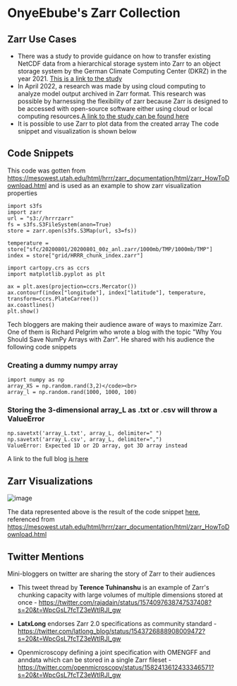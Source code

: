 # OnyeEbube's Zarr Collection

## Zarr Use Cases

- There was a study to provide guidance on how to transfer existing NetCDF data from a hierarchical storage system into Zarr to an object storage system by the German Climate Computing Center (DKRZ) in the year 2021. [This is a link to the study](https://presentations.copernicus.org/EGU21/EGU21-2442_presentation.pdf)
- In April 2022, a research was made by using cloud computing to analyze model output archived in Zarr format. This research was possible by harnessing the flexibility of zarr because Zarr is designed to be accessed with open-source software either using cloud or local computing resources.[A link to the study can be found here](https://journals.ametsoc.org/view/journals/atot/39/4/JTECH-D-21-0106.1.xml) 
- It is possible to use Zarr to plot data from the created array The code snippet and visualization is shown below
## Code Snippets
This code was gotten from https://mesowest.utah.edu/html/hrrr/zarr_documentation/html/zarr_HowToDownload.html and is used as an example to show zarr visualization properties

~~~
import s3fs
import zarr
url = "s3://hrrrzarr"
fs = s3fs.S3FileSystem(anon=True)
store = zarr.open(s3fs.S3Map(url, s3=fs))
~~~

~~~
temperature = store["sfc/20200801/20200801_00z_anl.zarr/1000mb/TMP/1000mb/TMP"]
index = store["grid/HRRR_chunk_index.zarr"]
~~~

~~~
import cartopy.crs as ccrs
import matplotlib.pyplot as plt

ax = plt.axes(projection=ccrs.Mercator())
ax.contourf(index["longitude"], index["latitude"], temperature, transform=ccrs.PlateCarree())
ax.coastlines()
plt.show()
~~~

Tech bloggers are making their audience aware of ways to maximize Zarr. One of them is Richard Pelgrim who wrote a blog with the topic "Why You Should Save NumPy Arrays with Zarr". He shared with his audience the following code snippets
### Creating a dummy numpy array

~~~
import numpy as np
array_XS = np.random.rand(3,2)</code><br>
array_l = np.random.rand(1000, 1000, 100)
~~~
### Storing the 3-dimensional array_L as .txt or .csv will throw a ValueError

~~~
np.savetxt('array_L.txt', array_L, delimiter=" ")
np.savetxt('array_L.csv', array_L, delimiter=",")
ValueError: Expected 1D or 2D array, got 3D array instead
~~~
A link to the full blog [is here](https://towardsdatascience.com/why-you-should-save-numpy-arrays-with-zarr-dabff4ae6c0c)
## Zarr Visualizations

![image](https://user-images.githubusercontent.com/101593852/197403790-96adf693-0530-4430-bb1d-26374c6d2b3d.png)

The data represented above is the result of the code snippet [here](https://github.com/OnyeEbube/beautiful-zarr/main/blob/_data/OnyeEbube/README.md#code-snippets), referenced from https://mesowest.utah.edu/html/hrrr/zarr_documentation/html/zarr_HowToDownload.html

## Twitter Mentions
Mini-bloggers on twitter are sharing the story of Zarr to their audiences<br>
- This tweet thread by **Terence Tuhinanshu** is an example of Zarr's chunking capacity with large volumes of multiple dimensions stored at once - https://twitter.com/rajadain/status/1574097638747537408?s=20&t=WpcGsL7fcTZ3eWtlRJl_gw
  
- **LatxLong** endorses Zarr 2.0 specifications as community standard - https://twitter.com/latlong_blog/status/1543726888908009472?s=20&t=WpcGsL7fcTZ3eWtlRJl_gw
  
- Openmicroscopy defining a joint specification with OMENGFF and anndata which can be stored in a single Zarr fileset - https://twitter.com/openmicroscopy/status/1582413612433346571?s=20&t=WpcGsL7fcTZ3eWtlRJl_gw
